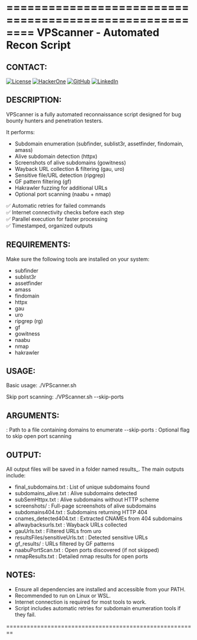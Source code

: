 ========================================================
VPScanner - Automated Recon Script
========================================================

CONTACT:
--------
[![License](https://img.shields.io/badge/License-Educational-lightgrey.svg)](LICENSE) 
[![HackerOne](https://img.shields.io/badge/HackerOne-v7l3nt1m-blue)](https://hackerone.com/v7l3nt1m) 
[![GitHub](https://img.shields.io/badge/GitHub-V7l3nt1m-green)](https://github.com/V7l3nt1m/vpscanner) 
[![LinkedIn](https://img.shields.io/badge/LinkedIn-Valentim_Prado-blue)](https://www.linkedin.com/in/valentim-prado-25ab6124b/)

DESCRIPTION:
-------------
VPScanner is a fully automated reconnaissance script designed for bug bounty hunters and penetration testers. 

It performs:

- Subdomain enumeration (subfinder, sublist3r, assetfinder, findomain, amass)  
- Alive subdomain detection (httpx)  
- Screenshots of alive subdomains (gowitness)  
- Wayback URL collection & filtering (gau, uro)  
- Sensitive file/URL detection (ripgrep)  
- GF pattern filtering (gf)  
- Hakrawler fuzzing for additional URLs  
- Optional port scanning (naabu + nmap)  

✅ Automatic retries for failed commands  
✅ Internet connectivity checks before each step  
✅ Parallel execution for faster processing  
✅ Timestamped, organized outputs  

REQUIREMENTS:
-------------
Make sure the following tools are installed on your system:

- subfinder
- sublist3r
- assetfinder
- amass
- findomain
- httpx
- gau
- uro
- ripgrep (rg)
- gf
- gowitness
- naabu
- nmap
- hakrawler

USAGE:
------
Basic usage:
    ./VPScanner.sh <wordlist>

Skip port scanning:
    ./VPScanner.sh <wordlist> --skip-ports

ARGUMENTS:
----------
<wordlist>      : Path to a file containing domains to enumerate
--skip-ports    : Optional flag to skip open port scanning

OUTPUT:
-------
All output files will be saved in a folder named results_<timestamp>. The main outputs include:

- final_subdomains.txt      : List of unique subdomains found
- subdomains_alive.txt      : Alive subdomains detected
- subSemHttpx.txt           : Alive subdomains without HTTP scheme
- screenshots/              : Full-page screenshots of alive subdomains
- subdomains404.txt         : Subdomains returning HTTP 404
- cnames_detected404.txt    : Extracted CNAMEs from 404 subdomains
- allwaybacksurls.txt       : Wayback URLs collected
- gauUrls.txt               : Filtered URLs from uro
- resultsFiles/sensitiveUrls.txt : Detected sensitive URLs
- gf_results/               : URLs filtered by GF patterns
- naabuPortScan.txt         : Open ports discovered (if not skipped)
- nmapResults.txt           : Detailed nmap results for open ports

NOTES:
------
- Ensure all dependencies are installed and accessible from your PATH.
- Recommended to run on Linux or WSL.
- Internet connection is required for most tools to work.
- Script includes automatic retries for subdomain enumeration tools if they fail.

========================================================
